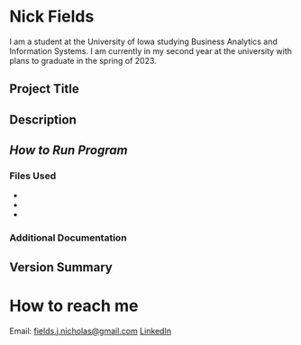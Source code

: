# **Nick Fields**
I am a student at the University of Iowa studying Business Analytics and Information Systems. I am currently in my second year at the university with plans to graduate in the spring of 2023.
## **Project Title**

## Description

## *How to Run Program*

### Files Used
-
-
-

### Additional Documentation

## Version Summary

# How to reach me
Email: fields.j.nicholas@gmail.com
[LinkedIn](https://www.linkedin.com/in/nick-j-fields/)
